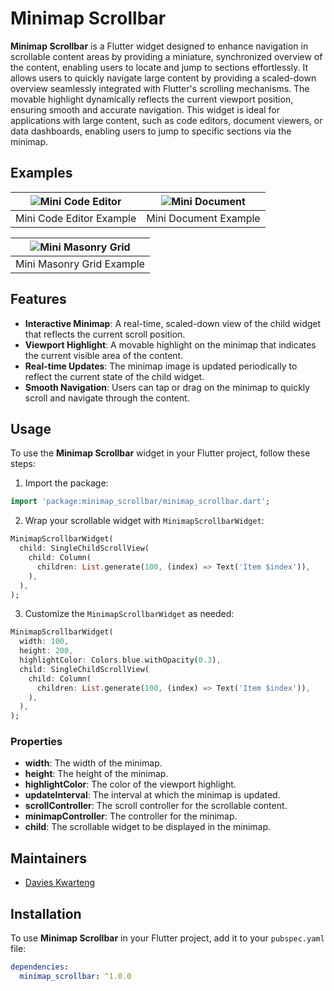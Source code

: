 # Minimap Scrollbar

**Minimap Scrollbar** is a Flutter widget designed to enhance navigation in scrollable content areas by providing a miniature, synchronized overview of the content, enabling users to locate and jump to sections effortlessly. It allows users to quickly navigate large content by providing a scaled-down overview seamlessly integrated with Flutter's scrolling mechanisms. The movable highlight dynamically reflects the current viewport position, ensuring smooth and accurate navigation. This widget is ideal for applications with large content, such as code editors, document viewers, or data dashboards, enabling users to jump to specific sections via the minimap.

## Examples
| ![Mini Code Editor](docs/src/assets/examples/mini_code_editor.gif) | ![Mini Document](docs/src/assets/examples/min_doc.gif) |
|:------------------------------------------------------------------:|:------------------------------------------------------:|
| Mini Code Editor Example                                           | Mini Document Example                                   |

| ![Mini Masonry Grid](docs/src/assets/examples/mini_masonry_grid.gif) |
|:--------------------------------------------------------------------:|
| Mini Masonry Grid Example                                            |


## Features

- **Interactive Minimap**: A real-time, scaled-down view of the child widget that reflects the current scroll position.
- **Viewport Highlight**: A movable highlight on the minimap that indicates the current visible area of the content.
- **Real-time Updates**: The minimap image is updated periodically to reflect the current state of the child widget.
- **Smooth Navigation**: Users can tap or drag on the minimap to quickly scroll and navigate through the content.


## Usage

To use the **Minimap Scrollbar** widget in your Flutter project, follow these steps:

1. Import the package:
  ```dart
  import 'package:minimap_scrollbar/minimap_scrollbar.dart';
  ```

2. Wrap your scrollable widget with `MinimapScrollbarWidget`:
  ```dart
  MinimapScrollbarWidget(
    child: SingleChildScrollView(
      child: Column(
        children: List.generate(100, (index) => Text('Item $index')),
      ),
    ),
  );
  ```

3. Customize the `MinimapScrollbarWidget` as needed:
  ```dart
  MinimapScrollbarWidget(
    width: 100,
    height: 200,
    highlightColor: Colors.blue.withOpacity(0.3),
    child: SingleChildScrollView(
      child: Column(
        children: List.generate(100, (index) => Text('Item $index')),
      ),
    ),
  );
  ```

### Properties

- **width**: The width of the minimap.
- **height**: The height of the minimap.
- **highlightColor**: The color of the viewport highlight.
- **updateInterval**: The interval at which the minimap is updated.
- **scrollController**: The scroll controller for the scrollable content.
- **minimapController**: The controller for the minimap.
- **child**: The scrollable widget to be displayed in the minimap.

## Maintainers
- [Davies Kwarteng](https://github.com/davies-k)


## Installation

To use **Minimap Scrollbar** in your Flutter project, add it to your `pubspec.yaml` file:

```yaml
dependencies:
  minimap_scrollbar: ^1.0.0
